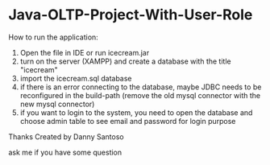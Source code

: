 # Java-OLTP-Project-With-User-Role

How to run the application:
1. Open the file in IDE or run icecream.jar
2. turn on the server (XAMPP) and create a database with the title "icecream"
3. import the icecream.sql database
4. if there is an error connecting to the database, maybe JDBC needs to be reconfigured in the build-path (remove the old mysql connector with the new mysql connector)
5. if you want to login to the system, you need to open the database and choose admin table to see email and password for login purpose

Thanks
Created by Danny Santoso

ask me if you have some question
